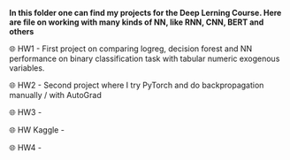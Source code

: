 **In this folder one can find my projects for the Deep Lerning Course. Here are file on working with many kinds of NN, like RNN, CNN, BERT and others**

🌐 HW1 - First project on comparing logreg, decision forest and NN performance on binary classification task with tabular numeric exogenous variables.

🌐 HW2 - Second project where I try PyTorch and do backpropagation manually / with AutoGrad

🌐 HW3 -

🌐 HW Kaggle -

🌐 HW4 -
